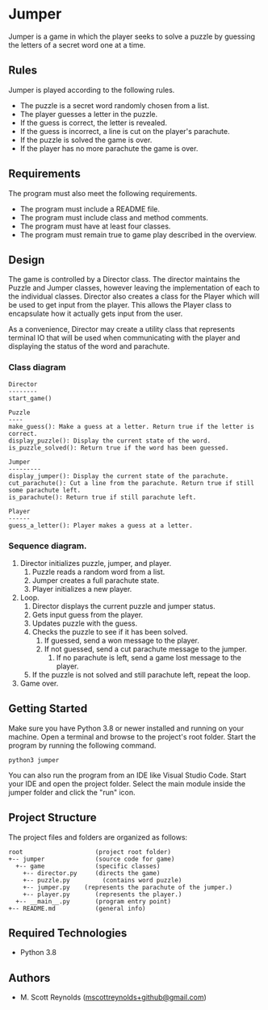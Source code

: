 # Jumper

Jumper is a game in which the player seeks to solve a puzzle by guessing the letters of a secret word one at a time.

## Rules

Jumper is played according to the following rules.

- The puzzle is a secret word randomly chosen from a list.
- The player guesses a letter in the puzzle.
- If the guess is correct, the letter is revealed.
- If the guess is incorrect, a line is cut on the player's parachute.
- If the puzzle is solved the game is over.
- If the player has no more parachute the game is over.

## Requirements

The program must also meet the following requirements.

- The program must include a README file.
- The program must include class and method comments.
- The program must have at least four classes.
- The program must remain true to game play described in the overview.


## Design

The game is controlled by a Director class. The director maintains the Puzzle and Jumper classes, however leaving the implementation of each to the individual classes. Director also creates a class for the Player which will be used to get input from the player. This allows the Player class to encapsulate how it actually gets input from the user.

As a convenience, Director may create a utility class that represents terminal IO that will be used when communicating with the player and displaying the status of the word and parachute.

### Class diagram

```
Director
--------
start_game()

Puzzle
----
make_guess(): Make a guess at a letter. Return true if the letter is correct.
display_puzzle(): Display the current state of the word.
is_puzzle_solved(): Return true if the word has been guessed.

Jumper
---------
display_jumper(): Display the current state of the parachute.
cut_parachute(): Cut a line from the parachute. Return true if still some parachute left.
is_parachute(): Return true if still parachute left.

Player
------
guess_a_letter(): Player makes a guess at a letter.
```

### Sequence diagram.

1. Director initializes puzzle, jumper, and player.
    1. Puzzle reads a random word from a list.
    2. Jumper creates a full parachute state.
    3. Player initializes a new player.
2. Loop.
    1. Director displays the current puzzle and jumper status.
    2. Gets input guess from the player.
    3. Updates puzzle with the guess.
    4. Checks the puzzle to see if it has been solved.
        1. If guessed, send a won message to the player.
        2. If not guessed, send a cut parachute message to the jumper.
            1. If no parachute is left, send a game lost message to the player.
    5. If the puzzle is not solved and still parachute left, repeat the loop.
3. Game over.

## Getting Started

Make sure you have Python 3.8 or newer installed and running on your machine. Open a terminal and browse to the project's root folder. Start the program by running the following command.
```
python3 jumper 
```
You can also run the program from an IDE like Visual Studio Code. Start your IDE and open the project folder. Select the main module inside the jumper folder and click the "run" icon.

## Project Structure

The project files and folders are organized as follows:

```
root                    (project root folder)
+-- jumper              (source code for game)
  +-- game              (specific classes)
    +-- director.py     (directs the game)
    +-- puzzle.py         (contains word puzzle)
    +-- jumper.py    (represents the parachute of the jumper.)
    +-- player.py       (represents the player.)
  +-- __main__.py       (program entry point)
+-- README.md           (general info)
```

## Required Technologies

* Python 3.8

## Authors

* M. Scott Reynolds (mscottreynolds+github@gmail.com)
